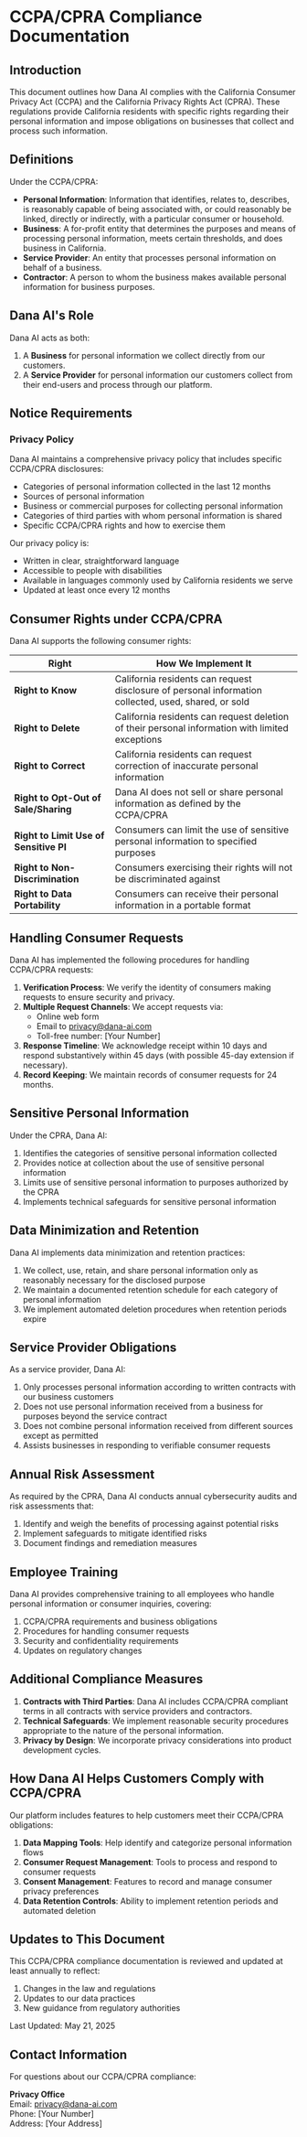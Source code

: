 # CCPA/CPRA Compliance Documentation

## Introduction

This document outlines how Dana AI complies with the California Consumer Privacy Act (CCPA) and the California Privacy Rights Act (CPRA). These regulations provide California residents with specific rights regarding their personal information and impose obligations on businesses that collect and process such information.

## Definitions

Under the CCPA/CPRA:

- **Personal Information**: Information that identifies, relates to, describes, is reasonably capable of being associated with, or could reasonably be linked, directly or indirectly, with a particular consumer or household.
- **Business**: A for-profit entity that determines the purposes and means of processing personal information, meets certain thresholds, and does business in California.
- **Service Provider**: An entity that processes personal information on behalf of a business.
- **Contractor**: A person to whom the business makes available personal information for business purposes.

## Dana AI's Role

Dana AI acts as both:

1. A **Business** for personal information we collect directly from our customers.
2. A **Service Provider** for personal information our customers collect from their end-users and process through our platform.

## Notice Requirements

### Privacy Policy

Dana AI maintains a comprehensive privacy policy that includes specific CCPA/CPRA disclosures:

- Categories of personal information collected in the last 12 months
- Sources of personal information
- Business or commercial purposes for collecting personal information
- Categories of third parties with whom personal information is shared
- Specific CCPA/CPRA rights and how to exercise them

Our privacy policy is:
- Written in clear, straightforward language
- Accessible to people with disabilities
- Available in languages commonly used by California residents we serve
- Updated at least once every 12 months

## Consumer Rights under CCPA/CPRA

Dana AI supports the following consumer rights:

| Right | How We Implement It |
|-------|---------------------|
| **Right to Know** | California residents can request disclosure of personal information collected, used, shared, or sold |
| **Right to Delete** | California residents can request deletion of their personal information with limited exceptions |
| **Right to Correct** | California residents can request correction of inaccurate personal information |
| **Right to Opt-Out of Sale/Sharing** | Dana AI does not sell or share personal information as defined by the CCPA/CPRA |
| **Right to Limit Use of Sensitive PI** | Consumers can limit the use of sensitive personal information to specified purposes |
| **Right to Non-Discrimination** | Consumers exercising their rights will not be discriminated against |
| **Right to Data Portability** | Consumers can receive their personal information in a portable format |

## Handling Consumer Requests

Dana AI has implemented the following procedures for handling CCPA/CPRA requests:

1. **Verification Process**: We verify the identity of consumers making requests to ensure security and privacy.
2. **Multiple Request Channels**: We accept requests via:
   - Online web form
   - Email to privacy@dana-ai.com
   - Toll-free number: [Your Number]
3. **Response Timeline**: We acknowledge receipt within 10 days and respond substantively within 45 days (with possible 45-day extension if necessary).
4. **Record Keeping**: We maintain records of consumer requests for 24 months.

## Sensitive Personal Information

Under the CPRA, Dana AI:

1. Identifies the categories of sensitive personal information collected
2. Provides notice at collection about the use of sensitive personal information
3. Limits use of sensitive personal information to purposes authorized by the CPRA
4. Implements technical safeguards for sensitive personal information

## Data Minimization and Retention

Dana AI implements data minimization and retention practices:

1. We collect, use, retain, and share personal information only as reasonably necessary for the disclosed purpose
2. We maintain a documented retention schedule for each category of personal information
3. We implement automated deletion procedures when retention periods expire

## Service Provider Obligations

As a service provider, Dana AI:

1. Only processes personal information according to written contracts with our business customers
2. Does not use personal information received from a business for purposes beyond the service contract
3. Does not combine personal information received from different sources except as permitted
4. Assists businesses in responding to verifiable consumer requests

## Annual Risk Assessment

As required by the CPRA, Dana AI conducts annual cybersecurity audits and risk assessments that:

1. Identify and weigh the benefits of processing against potential risks
2. Implement safeguards to mitigate identified risks
3. Document findings and remediation measures

## Employee Training

Dana AI provides comprehensive training to all employees who handle personal information or consumer inquiries, covering:

1. CCPA/CPRA requirements and business obligations
2. Procedures for handling consumer requests
3. Security and confidentiality requirements
4. Updates on regulatory changes

## Additional Compliance Measures

1. **Contracts with Third Parties**: Dana AI includes CCPA/CPRA compliant terms in all contracts with service providers and contractors.
2. **Technical Safeguards**: We implement reasonable security procedures appropriate to the nature of the personal information.
3. **Privacy by Design**: We incorporate privacy considerations into product development cycles.

## How Dana AI Helps Customers Comply with CCPA/CPRA

Our platform includes features to help customers meet their CCPA/CPRA obligations:

1. **Data Mapping Tools**: Help identify and categorize personal information flows
2. **Consumer Request Management**: Tools to process and respond to consumer requests
3. **Consent Management**: Features to record and manage consumer privacy preferences
4. **Data Retention Controls**: Ability to implement retention periods and automated deletion

## Updates to This Document

This CCPA/CPRA compliance documentation is reviewed and updated at least annually to reflect:

1. Changes in the law and regulations
2. Updates to our data practices
3. New guidance from regulatory authorities

Last Updated: May 21, 2025

## Contact Information

For questions about our CCPA/CPRA compliance:

**Privacy Office**  
Email: privacy@dana-ai.com  
Phone: [Your Number]  
Address: [Your Address]